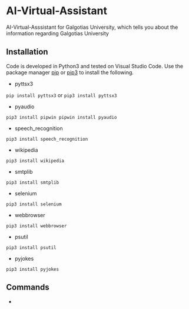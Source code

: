 # AI-Virtual-Assistant
AI-Virtual-Asssistant for Galgotias University, which tells you about the information regarding Galgotias University

## Installation
Code is developed in Python3 and tested on Visual Studio Code.
Use the package manager [pip](https://pip.pypa.io/en/stable/) or [pip3](https://pip.pypa.io/en/stable/) to install the following.
- pyttsx3

`pip install pyttsx3`
or
`pip3 install pyttsx3`
- pyaudio

``pip3 install pipwin
pipwin install pyaudio``

- speech_recognition

`pip3 install speech_recognition`
- wikipedia

`pip3 install wikipedia`
- smtplib

`pip3 install smtplib`
- selenium

`pip3 install selenium`
- webbrowser

`pip3 install webbrowser`
- psutil

`pip3 install psutil`
- pyjokes

`pip3 install pyjokes`

## Commands
- 


